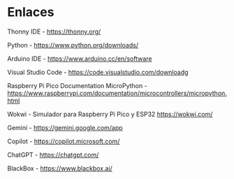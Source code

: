 # Enlaces
Thonny IDE - https://thonny.org/

Python - https://www.python.org/downloads/

Arduino IDE - https://www.arduino.cc/en/software

Visual Studio Code - https://code.visualstudio.com/downloadg

Raspberry Pi Pico Documentation MicroPython - https://www.raspberrypi.com/documentation/microcontrollers/micropython.html

Wokwi - Simulador para Raspberry Pi Pico y ESP32  https://wokwi.com/

Gemini - https://gemini.google.com/app

Copilot - https://copilot.microsoft.com/

ChatGPT - https://chatgpt.com/

BlackBox - https://www.blackbox.ai/
 
